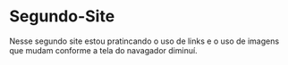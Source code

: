# Segundo-Site
Nesse segundo site estou pratincando o uso de links e o uso de imagens que mudam conforme a tela do navagador diminuí.
